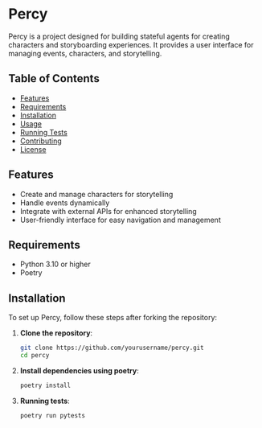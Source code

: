 # Percy

Percy is a project designed for building stateful agents for creating characters and storyboarding experiences. It provides a user interface for managing events, characters, and storytelling.

## Table of Contents

- [Features](#features)
- [Requirements](#requirements)
- [Installation](#installation)
- [Usage](#usage)
- [Running Tests](#running-tests)
- [Contributing](#contributing)
- [License](#license)

## Features

- Create and manage characters for storytelling
- Handle events dynamically
- Integrate with external APIs for enhanced storytelling
- User-friendly interface for easy navigation and management

## Requirements

- Python 3.10 or higher
- Poetry

## Installation

To set up Percy, follow these steps after forking the repository:

1. **Clone the repository**:

   ```bash
   git clone https://github.com/yourusername/percy.git
   cd percy

1. **Install dependencies using poetry**:

   ```bash
   poetry install
   
1. **Running tests**:

   ```bash
   poetry run pytests